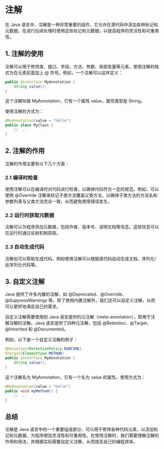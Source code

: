 # 注解
在 Java 语言中，注解是一种非常重要的组件，它允许在源代码中添加各种标记和元数据，在进行后续处理时使用这些标记和元数据，以提高程序的灵活性和可重用性。

## 1. 注解的使用
注解可以用于修饰类、接口、字段、方法、参数、局部变量等元素，使用注解的格式为在元素前面加上 @ 符号。例如，一个注解可以这样定义：
```java
public @interface MyAnnotation {
    String value();
}
```
这个注解叫做 MyAnnotation，它有一个属性 value，属性类型是 String。

使用注解的方式为：
```java
@MyAnnotation(value = "hello")
public class MyClass {
    // ...
}
```
## 2. 注解的作用
注解的作用主要有以下几个方面：
### 2.1 编译时检查
使用注解可以在编译时对代码进行检查，以确保代码符合一定的规范。例如，可以使用 @Override 注解来标记子类方法覆盖父类方法，以确保子类方法的方法名和参数列表与父类方法完全一致，从而避免使用错误发生。

### 2.2 运行时获取元数据
注解可以为程序添加元数据，包括作者、版本号、说明文档等信息。这些信息可以在运行时通过反射机制获取。

### 2.3 自动生成代码
注解也可以帮助生成代码，例如使用注解可以根据源代码自动生成文档、序列化/反序列化代码等。

## 3. 自定义注解
Java 提供了许多内置的注解，如 @Deprecated、@Override、@SuppressWarnings 等。除了使用内置注解外，我们还可以自定义注解，从而可以更好地满足自己的需求。

自定义注解需要使用到 Java 语言提供的元注解（meta-annotation），即用于注解注解的注解。Java 语言提供了四种元注解，包括 @Retention、@Target、@Inherited 和 @Documented。

例如，以下是一个自定义注解的例子：
```java
@Retention(RetentionPolicy.RUNTIME)
@Target(ElementType.METHOD)
public @interface MyAnnotation {
    String value();
}
```
这个注解名为 MyAnnotation，它有一个名为 value 的属性。使用方式为：
```java
@MyAnnotation(value = "hello")
public void myMethod() {
    // ...
}
```
## 总结
注解是 Java 语言中的一个重要组成部分，可以用于修饰各种代码元素，以添加标记和元数据，为程序增加灵活性和可重用性。在使用注解时，我们需要理解注解的作用和用法，并根据实际需要自定义注解，从而提高自己的编程效率。